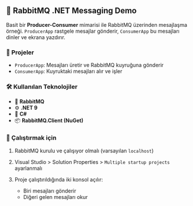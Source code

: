 ## 📨 RabbitMQ .NET Messaging Demo

Basit bir **Producer-Consumer** mimarisi ile RabbitMQ üzerinden mesajlaşma örneği.
`ProducerApp` rastgele mesajlar gönderir, `ConsumerApp` bu mesajları dinler ve ekrana yazdırır.

### 📂 Projeler

* `ProducerApp`: Mesajları üretir ve RabbitMQ kuyruğuna gönderir
* `ConsumerApp`: Kuyruktaki mesajları alır ve işler

### 🛠 Kullanılan Teknolojiler

* 🐇 **RabbitMQ**
* ⚙️ **.NET 9**
* 💬 **C#**
* 📦 **RabbitMQ.Client (NuGet)**

### 🚀 Çalıştırmak için

1. RabbitMQ kurulu ve çalışıyor olmalı (varsayılan `localhost`)
2. Visual Studio > Solution Properties > `Multiple startup projects` ayarlanmalı
3. Proje çalıştırıldığında iki konsol açılır:

   * Biri mesajları gönderir
   * Diğeri gelen mesajları okur
